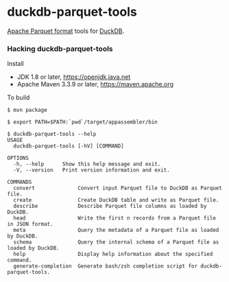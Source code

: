 # duckdb-parquet-tools

[Apache Parquet format](https://parquet.apache.org/) tools for [DuckDB](https://duckdb.org/).

### Hacking duckdb-parquet-tools

Install

 * JDK 1.8 or later, https://openjdk.java.net
 * Apache Maven 3.3.9 or later, https://maven.apache.org

To build
```
$ mvn package

$ export PATH=$PATH:`pwd`/target/appassembler/bin

$ duckdb-parquet-tools --help
USAGE
  duckdb-parquet-tools [-hV] [COMMAND]

OPTIONS
  -h, --help      Show this help message and exit.
  -V, --version   Print version information and exit.

COMMANDS
  convert              Convert input Parquet file to DuckDB as Parquet file.
  create               Create DuckDB table and write as Parquet file.
  describe             Describe Parquet file columns as loaded by DuckDB.
  head                 Write the first n records from a Parquet file in JSON format.
  meta                 Query the metadata of a Parquet file as loaded by DuckDB.
  schema               Query the internal schema of a Parquet file as loaded by DuckDB.
  help                 Display help information about the specified command.
  generate-completion  Generate bash/zsh completion script for duckdb-parquet-tools.
```
